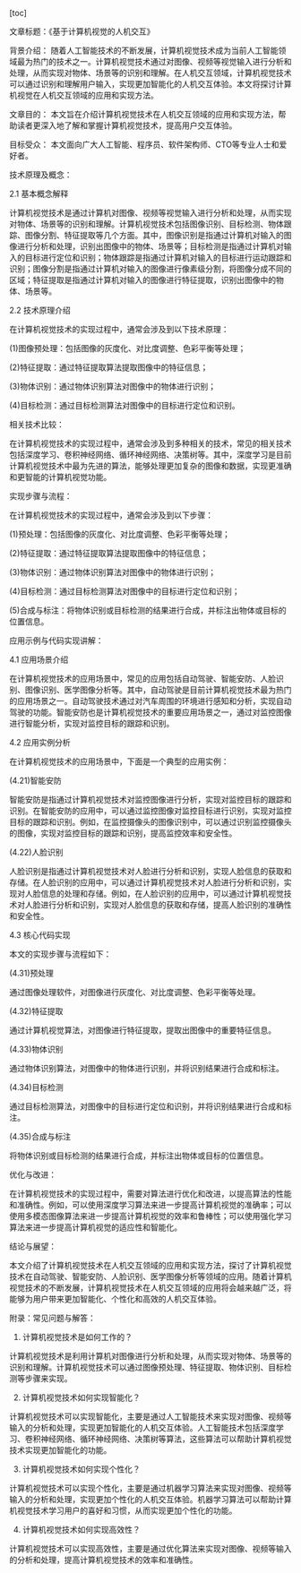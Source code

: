 
[toc]                    
                
                
文章标题：《基于计算机视觉的人机交互》

背景介绍：
随着人工智能技术的不断发展，计算机视觉技术成为当前人工智能领域最为热门的技术之一。计算机视觉技术通过对图像、视频等视觉输入进行分析和处理，从而实现对物体、场景等的识别和理解。在人机交互领域，计算机视觉技术可以通过识别和理解用户输入，实现更加智能化的人机交互体验。本文将探讨计算机视觉在人机交互领域的应用和实现方法。

文章目的：
本文旨在介绍计算机视觉技术在人机交互领域的应用和实现方法，帮助读者更深入地了解和掌握计算机视觉技术，提高用户交互体验。

目标受众：
本文面向广大人工智能、程序员、软件架构师、CTO等专业人士和爱好者。

技术原理及概念：

2.1 基本概念解释

计算机视觉技术是通过计算机对图像、视频等视觉输入进行分析和处理，从而实现对物体、场景等的识别和理解。计算机视觉技术包括图像识别、目标检测、物体跟踪、图像分割、特征提取等几个方面。其中，图像识别是指通过计算机对输入的图像进行分析和处理，识别出图像中的物体、场景等；目标检测是指通过计算机对输入的目标进行定位和识别；物体跟踪是指通过计算机对输入的目标进行运动跟踪和识别；图像分割是指通过计算机对输入的图像进行像素级分割，将图像分成不同的区域；特征提取是指通过计算机对输入的图像进行特征提取，识别出图像中的物体、场景等。

2.2 技术原理介绍

在计算机视觉技术的实现过程中，通常会涉及到以下技术原理：

(1)图像预处理：包括图像的灰度化、对比度调整、色彩平衡等处理；

(2)特征提取：通过特征提取算法提取图像中的特征信息；

(3)物体识别：通过物体识别算法对图像中的物体进行识别；

(4)目标检测：通过目标检测算法对图像中的目标进行定位和识别。

相关技术比较：

在计算机视觉技术的实现过程中，通常会涉及到多种相关的技术，常见的相关技术包括深度学习、卷积神经网络、循环神经网络、决策树等。其中，深度学习是目前计算机视觉技术中最为先进的算法，能够处理更加复杂的图像和数据，实现更准确和更智能的计算机视觉功能。

实现步骤与流程：

在计算机视觉技术的实现过程中，通常会涉及到以下步骤：

(1)预处理：包括图像的灰度化、对比度调整、色彩平衡等处理；

(2)特征提取：通过特征提取算法提取图像中的特征信息；

(3)物体识别：通过物体识别算法对图像中的物体进行识别；

(4)目标检测：通过目标检测算法对图像中的目标进行定位和识别；

(5)合成与标注：将物体识别或目标检测的结果进行合成，并标注出物体或目标的位置信息。

应用示例与代码实现讲解：

4.1 应用场景介绍

在计算机视觉技术的应用场景中，常见的应用包括自动驾驶、智能安防、人脸识别、图像识别、医学图像分析等。其中，自动驾驶是目前计算机视觉技术最为热门的应用场景之一。自动驾驶技术通过对汽车周围的环境进行感知和分析，实现自动驾驶的功能。智能安防也是计算机视觉技术的重要应用场景之一，通过对监控图像进行智能分析，实现对监控目标的跟踪和识别。

4.2 应用实例分析

在计算机视觉技术的应用场景中，下面是一个典型的应用实例：

(4.21)智能安防

智能安防是指通过计算机视觉技术对监控图像进行分析，实现对监控目标的跟踪和识别。在智能安防的应用中，可以通过监控图像对监控目标进行识别，实现对监控目标的跟踪和识别。例如，在监控摄像头的图像识别中，可以通过识别监控摄像头的图像，实现对监控目标的跟踪和识别，提高监控效率和安全性。

(4.22)人脸识别

人脸识别是指通过计算机视觉技术对人脸进行分析和识别，实现人脸信息的获取和存储。在人脸识别的应用中，可以通过计算机视觉技术对人脸进行分析和识别，实现对人脸信息的处理和存储。例如，在人脸识别的应用中，可以通过计算机视觉技术对人脸进行分析和识别，实现对人脸信息的获取和存储，提高人脸识别的准确性和安全性。

4.3 核心代码实现

本文的实现步骤与流程如下：

(4.31)预处理

通过图像处理软件，对图像进行灰度化、对比度调整、色彩平衡等处理。

(4.32)特征提取

通过计算机视觉算法，对图像进行特征提取，提取出图像中的重要特征信息。

(4.33)物体识别

通过物体识别算法，对图像中的物体进行识别，并将识别结果进行合成和标注。

(4.34)目标检测

通过目标检测算法，对图像中的目标进行定位和识别，并将识别结果进行合成和标注。

(4.35)合成与标注

将物体识别或目标检测的结果进行合成，并标注出物体或目标的位置信息。

优化与改进：

在计算机视觉技术的实现过程中，需要对算法进行优化和改进，以提高算法的性能和准确性。例如，可以使用深度学习算法来进一步提高计算机视觉的准确率；可以使用多模态图像算法来进一步提高计算机视觉的效率和鲁棒性；可以使用强化学习算法来进一步提高计算机视觉的适应性和智能化。

结论与展望：

本文介绍了计算机视觉技术在人机交互领域的应用和实现方法，探讨了计算机视觉技术在自动驾驶、智能安防、人脸识别、医学图像分析等领域的应用。随着计算机视觉技术的不断发展，计算机视觉技术在人机交互领域的应用将会越来越广泛，将能够为用户带来更加智能化、个性化和高效的人机交互体验。

附录：常见问题与解答：

1. 计算机视觉技术是如何工作的？

计算机视觉技术是利用计算机对图像进行分析和处理，从而实现对物体、场景等的识别和理解。计算机视觉技术可以通过图像预处理、特征提取、物体识别、目标检测等步骤来实现。

2. 计算机视觉技术如何实现智能化？

计算机视觉技术可以实现智能化，主要是通过人工智能技术来实现对图像、视频等输入的分析和处理，实现更加智能化的人机交互体验。人工智能技术包括深度学习、卷积神经网络、循环神经网络、决策树等算法，这些算法可以帮助计算机视觉技术实现更加智能化的功能。

3. 计算机视觉技术如何实现个性化？

计算机视觉技术可以实现个性化，主要是通过机器学习算法来实现对图像、视频等输入的分析和处理，实现更加个性化的人机交互体验。机器学习算法可以帮助计算机视觉技术学习用户的喜好和习惯，从而实现更加个性化的功能。

4. 计算机视觉技术如何实现高效性？

计算机视觉技术可以实现高效性，主要是通过优化算法来实现对图像、视频等输入的分析和处理，提高计算机视觉技术的效率和准确性。

